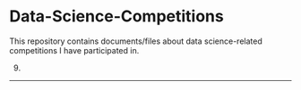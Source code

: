 # Data-Science-Competitions
This repository contains documents/files about data science-related competitions I have participated in.

9.
---
